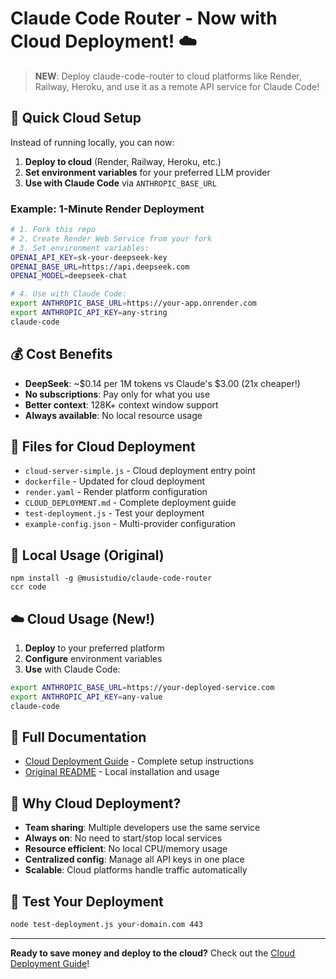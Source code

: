 # Claude Code Router - Now with Cloud Deployment! ☁️

> **NEW**: Deploy claude-code-router to cloud platforms like Render, Railway, Heroku, and use it as a remote API service for Claude Code!

## 🚀 Quick Cloud Setup

Instead of running locally, you can now:

1. **Deploy to cloud** (Render, Railway, Heroku, etc.)
2. **Set environment variables** for your preferred LLM provider
3. **Use with Claude Code** via `ANTHROPIC_BASE_URL`

### Example: 1-Minute Render Deployment

```bash
# 1. Fork this repo
# 2. Create Render Web Service from your fork
# 3. Set environment variables:
OPENAI_API_KEY=sk-your-deepseek-key
OPENAI_BASE_URL=https://api.deepseek.com
OPENAI_MODEL=deepseek-chat

# 4. Use with Claude Code:
export ANTHROPIC_BASE_URL=https://your-app.onrender.com
export ANTHROPIC_API_KEY=any-string
claude-code
```

## 💰 Cost Benefits

- **DeepSeek**: ~$0.14 per 1M tokens vs Claude's $3.00 (21x cheaper!)
- **No subscriptions**: Pay only for what you use
- **Better context**: 128K+ context window support
- **Always available**: No local resource usage

## 📁 Files for Cloud Deployment

- `cloud-server-simple.js` - Cloud deployment entry point
- `dockerfile` - Updated for cloud deployment
- `render.yaml` - Render platform configuration
- `CLOUD_DEPLOYMENT.md` - Complete deployment guide
- `test-deployment.js` - Test your deployment
- `example-config.json` - Multi-provider configuration

## 🔧 Local Usage (Original)

```shell
npm install -g @musistudio/claude-code-router
ccr code
```

## ☁️ Cloud Usage (New!)

1. **Deploy** to your preferred platform
2. **Configure** environment variables
3. **Use** with Claude Code:

```bash
export ANTHROPIC_BASE_URL=https://your-deployed-service.com
export ANTHROPIC_API_KEY=any-value
claude-code
```

## 📖 Full Documentation

- [Cloud Deployment Guide](CLOUD_DEPLOYMENT.md) - Complete setup instructions
- [Original README](README.md) - Local installation and usage

## 🎯 Why Cloud Deployment?

- **Team sharing**: Multiple developers use the same service
- **Always on**: No need to start/stop local services
- **Resource efficient**: No local CPU/memory usage
- **Centralized config**: Manage all API keys in one place
- **Scalable**: Cloud platforms handle traffic automatically

## 🧪 Test Your Deployment

```bash
node test-deployment.js your-domain.com 443
```

---

**Ready to save money and deploy to the cloud?** Check out the [Cloud Deployment Guide](CLOUD_DEPLOYMENT.md)!